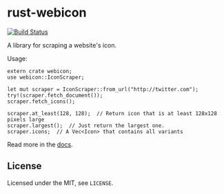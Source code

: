 # rust-webicon

[![Build Status](https://travis-ci.org/untitaker/rust-webicon.svg?branch=master)](https://travis-ci.org/untitaker/rust-webicon)

A library for scraping a website's icon.

Usage:

    extern crate webicon;
    use webicon::IconScraper;

    let mut scraper = IconScraper::from_url("http://twitter.com");
    try!(scraper.fetch_document());
    scraper.fetch_icons();

    scraper.at_least(128, 128);  // Return icon that is at least 128x128 pixels large
    scraper.largest();  // Just return the largest one.
    scraper.icons;  // A Vec<Icon> that contains all variants

Read more in the [docs](https://rust-webicon.unterwaditzer.net/).

## License

Licensed under the MIT, see `LICENSE`.

